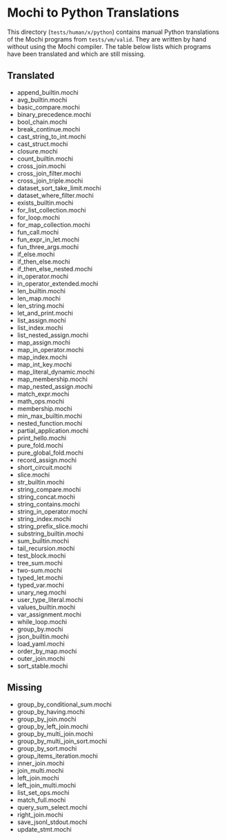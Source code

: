 # Mochi to Python Translations

This directory (`tests/human/x/python`) contains manual Python translations of the Mochi programs from `tests/vm/valid`. They are written by hand without using the Mochi compiler. The table below lists which programs have been translated and which are still missing.

## Translated
- append_builtin.mochi
- avg_builtin.mochi
- basic_compare.mochi
- binary_precedence.mochi
- bool_chain.mochi
- break_continue.mochi
- cast_string_to_int.mochi
- cast_struct.mochi
- closure.mochi
- count_builtin.mochi
- cross_join.mochi
- cross_join_filter.mochi
- cross_join_triple.mochi
- dataset_sort_take_limit.mochi
- dataset_where_filter.mochi
- exists_builtin.mochi
- for_list_collection.mochi
- for_loop.mochi
- for_map_collection.mochi
- fun_call.mochi
- fun_expr_in_let.mochi
- fun_three_args.mochi
- if_else.mochi
- if_then_else.mochi
- if_then_else_nested.mochi
- in_operator.mochi
- in_operator_extended.mochi
- len_builtin.mochi
- len_map.mochi
- len_string.mochi
- let_and_print.mochi
- list_assign.mochi
- list_index.mochi
- list_nested_assign.mochi
- map_assign.mochi
- map_in_operator.mochi
- map_index.mochi
- map_int_key.mochi
- map_literal_dynamic.mochi
- map_membership.mochi
- map_nested_assign.mochi
- match_expr.mochi
- math_ops.mochi
- membership.mochi
- min_max_builtin.mochi
- nested_function.mochi
- partial_application.mochi
- print_hello.mochi
- pure_fold.mochi
- pure_global_fold.mochi
- record_assign.mochi
- short_circuit.mochi
- slice.mochi
- str_builtin.mochi
- string_compare.mochi
- string_concat.mochi
- string_contains.mochi
- string_in_operator.mochi
- string_index.mochi
- string_prefix_slice.mochi
- substring_builtin.mochi
- sum_builtin.mochi
- tail_recursion.mochi
- test_block.mochi
- tree_sum.mochi
- two-sum.mochi
- typed_let.mochi
- typed_var.mochi
- unary_neg.mochi
- user_type_literal.mochi
- values_builtin.mochi
- var_assignment.mochi
- while_loop.mochi
- group_by.mochi
- json_builtin.mochi
- load_yaml.mochi
- order_by_map.mochi
- outer_join.mochi
- sort_stable.mochi

## Missing
- group_by_conditional_sum.mochi
- group_by_having.mochi
- group_by_join.mochi
- group_by_left_join.mochi
- group_by_multi_join.mochi
- group_by_multi_join_sort.mochi
- group_by_sort.mochi
- group_items_iteration.mochi
- inner_join.mochi
- join_multi.mochi
- left_join.mochi
- left_join_multi.mochi
- list_set_ops.mochi
- match_full.mochi
- query_sum_select.mochi
- right_join.mochi
- save_jsonl_stdout.mochi
- update_stmt.mochi
